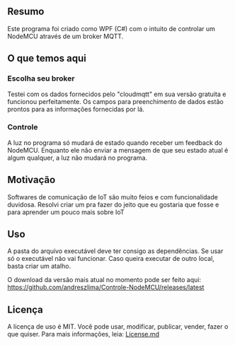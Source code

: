 ## Resumo

Este programa foi criado como WPF (C#) com o intuito de controlar um NodeMCU através de um broker MQTT.

## O que temos aqui

### Escolha seu broker

Testei com os dados fornecidos pelo "cloudmqtt" em sua versão gratuita e funcionou perfeitamente. Os campos para preenchimento de dados estão prontos para as informações fornecidas por lá.

### Controle

A luz no programa só mudará de estado quando receber um feedback do NodeMCU. Enquanto ele não enviar a mensagem de que seu estado atual é algum qualquer, a luz não mudará no programa.

## Motivação

Softwares de comunicação de IoT são muito feios e com funcionalidade duvidosa. Resolvi criar um pra fazer do jeito que eu gostaria que fosse e para aprender um pouco mais sobre IoT

## Uso

A pasta do arquivo executável deve ter consigo as dependências. Se usar só o executável não vai funcionar. Caso queira executar de outro local, basta criar um atalho.

O download da versão mais atual no momento pode ser feito aqui: https://github.com/andreszlima/Controle-NodeMCU/releases/latest

## Licença

A licença de uso é MIT. Você pode usar, modificar, publicar, vender, fazer o que quiser. Para mais informações, leia: [License.md](LICENSE.md)
